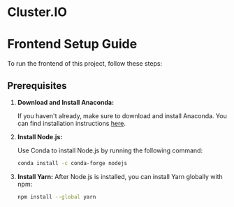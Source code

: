 # Cluster.IO

# Frontend Setup Guide

To run the frontend of this project, follow these steps:

## Prerequisites

1. **Download and Install Anaconda:**

   If you haven't already, make sure to download and install Anaconda. You can find installation instructions [here](https://docs.anaconda.com/free/anaconda/install/).

2. **Install Node.js:**

   Use Conda to install Node.js by running the following command:

   ```bash
   conda install -c conda-forge nodejs

3. **Install Yarn:**
      After Node.js is installed, you can install Yarn globally with npm:
   ```bash
   npm install --global yarn

